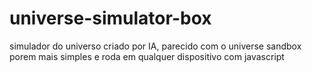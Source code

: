 # universe-simulator-box
simulador do universo criado por IA, parecido com o universe sandbox porem mais simples e roda em qualquer dispositivo com javascript

